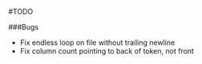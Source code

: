 #TODO

###Bugs
- Fix endless loop on file without trailing newline
- Fix column count pointing to back of token, not front